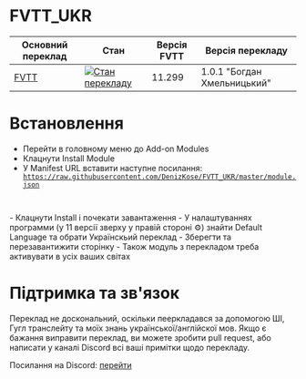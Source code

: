 # FVTT_UKR

|  Основний переклад |  Стан |  Версія FVTT |  Версія перекладу |
| ------------ | ------------ | ------------ | ------------ |
|  [FVTT](https://weblate.dungeonmaster.monster/engage/foundry-virtual-tabletop/uk/) |  [![Стан перекладу](https://weblate.dungeonmaster.monster/widgets/foundry-virtual-tabletop/uk/fvtt-core/svg-badge.svg)](https://weblate.dungeonmaster.monster/engage/foundry-virtual-tabletop/uk/) | 11.299 | 1.0.1 "Богдан Хмельницький"


# Встановлення

- Перейти в головному меню до Add-on Modules
- Клацнути Install Module
- У Manifest URL вставити наступне посилання: <code>
https://raw.githubusercontent.com/DenizKose/FVTT_UKR/master/module.json
</code>
- Клацнути Install і почекати завантаження
- У налаштуваннях программи (у 11 версії зверху у правій стороні ⚙️) знайти Default Language та обрати Українскьий переклад
- Зберегти та перезавантижити сторінку
- Також модуль з перекладом треба активувати в усіх ваших світах

# Підтримка та зв'язок

Переклад не доскональний, оскільки пееркладався за допомогою ШІ, Гугл транслейту та моїх знань української/англійскої мов. Якщо є бажання виправити переклад, ви можете зробити pull request, або написати у каналі Discord всі ваші примітки щодо перекладу.

Посилання на Discord: [перейти](https://discord.com/channels/1091329535913500765/1114358339783102474)